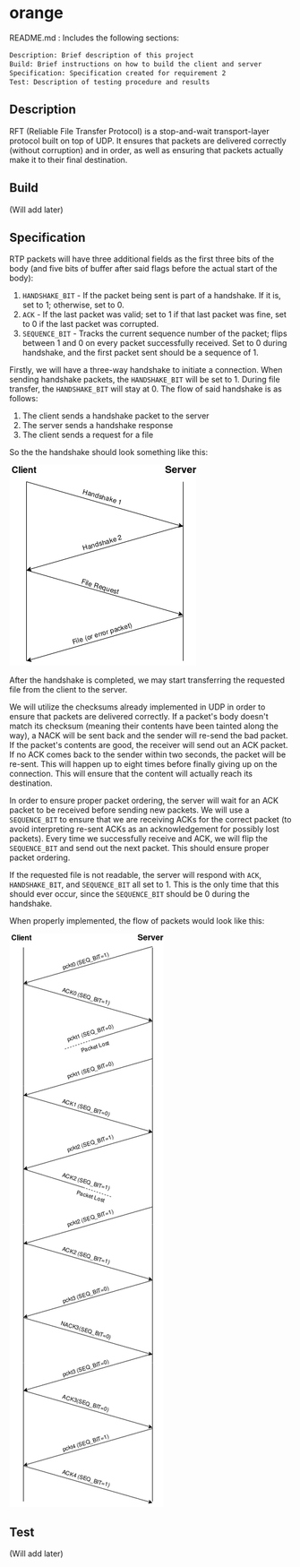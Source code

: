 # orange


README.md : Includes the following sections:

    Description: Brief description of this project
    Build: Brief instructions on how to build the client and server
    Specification: Specification created for requirement 2
    Test: Description of testing procedure and results

## Description
RFT (Reliable File Transfer Protocol) is a stop-and-wait transport-layer protocol built on top of UDP. It ensures that packets are delivered correctly (without corruption) and in order, as well as ensuring that packets actually make it to their final destination.

## Build
(Will add later)

## Specification
RTP packets will have three additional fields as the first three bits of the body (and five bits of buffer after said flags before the actual start of the body):  
1. `HANDSHAKE_BIT` - If the packet being sent is part of a handshake. If it is, set to 1; otherwise, set to 0.
2. `ACK` - If the last packet was valid; set to 1 if that last packet was fine, set to 0 if the last packet was corrupted.
3. `SEQUENCE_BIT` - Tracks the current sequence number of the packet; flips between 1 and 0 on every packet successfully received. Set to 0 during handshake, and the first packet sent should be a sequence of 1.

Firstly, we will have a three-way handshake to initiate a connection. When sending handshake packets, the `HANDSHAKE_BIT` will be set to 1. During file transfer, the `HANDSHAKE_BIT` will stay at 0. The flow of said handshake is as follows:
1. The client sends a handshake packet to the server
2. The server sends a handshake response
3. The client sends a request for a file

So the the handshake should look something like this:

![handshake](/docs/handshake.png)

After the handshake is completed, we may start transferring the requested file from the client to the server.  

We will utilize the checksums already implemented in UDP in order to ensure that packets are delivered correctly. If a packet's body doesn't match its checksum (meaning their contents have been tainted along the way), a NACK will be sent back and the sender will re-send the bad packet. If the packet's contents are good, the receiver will send out an ACK packet. If no ACK comes back to the sender within two seconds, the packet will be re-sent. This will happen up to eight times before finally giving up on the connection. This will ensure that the content will actually reach its destination.  

In order to ensure proper packet ordering, the server will wait for an ACK packet to be received before sending new packets. We will use a `SEQUENCE_BIT` to ensure that we are receiving ACKs for the correct packet (to avoid interpreting re-sent ACKs as an acknowledgement for possibly lost packets). Every time we successfully receive and ACK, we will flip the `SEQUENCE_BIT` and send out the next packet. This should ensure proper packet ordering.  

If the requested file is not readable, the server will respond with `ACK`, `HANDSHAKE_BIT`, and `SEQUENCE_BIT` all set to 1. This is the only time that this should ever occur, since the `SEQUENCE_BIT` should be 0 during the handshake.

When properly implemented, the flow of packets would look like this:

![packet-example](/docs/packets-example.png)

## Test

(Will add later)
